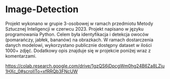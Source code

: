 # Image-Detection

Projekt wykonano w grupie 3-osobowej w ramach przedmiotu Metody Sztucznej Inteligencji w czerwcu 2023. Projekt napisano w języku programowania Python.
Celem była identyfikacja i detekcja owoców (pomarańczy, jabłek, bananów) na obrazkach.
W ramach dostarczenia danych modelowi, wykorzystano publicznie dostępny dataset w ilości 1000+ zdjęć.
Dodatkowy opis znajduje się w projekcie poniżej wraz z komentarzami.

https://colab.research.google.com/drive/1gzQS6jDpcgWm0hg24B6Za8LZju1HXc_0#scrollTo=xfRRQb3FNcUW
